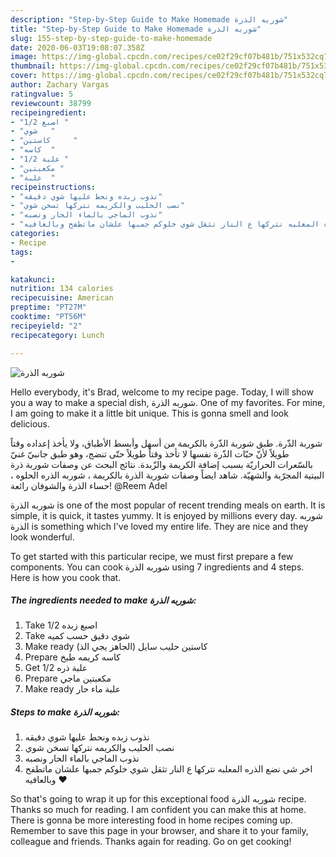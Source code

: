 ```yaml
---
description: "Step-by-Step Guide to Make Homemade شوربه الذرة"
title: "Step-by-Step Guide to Make Homemade شوربه الذرة"
slug: 155-step-by-step-guide-to-make-homemade
date: 2020-06-03T19:08:07.358Z
image: https://img-global.cpcdn.com/recipes/ce02f29cf07b481b/751x532cq70/الصورة-الرئيسية-لوصفةشوربه-الذرة.jpg
thumbnail: https://img-global.cpcdn.com/recipes/ce02f29cf07b481b/751x532cq70/الصورة-الرئيسية-لوصفةشوربه-الذرة.jpg
cover: https://img-global.cpcdn.com/recipes/ce02f29cf07b481b/751x532cq70/الصورة-الرئيسية-لوصفةشوربه-الذرة.jpg
author: Zachary Vargas
ratingvalue: 5
reviewcount: 38799
recipeingredient:
- "1/2 اصبع "
- "شوي   "
- "كاستين     "
- "كاسه  "
- "1/2 علبة "
- "مكعبتين "
- "علبة  "
recipeinstructions:
- "نذوب زبده ونحط عليها شوي دقيقه"
- "نصب الحليب والكريمه نتركها تسخن شوي"
- "نذوب الماجي بالماء الحار ونصبه"
- "اخر شي نضع الذره المعلبه نتركها ع النار تثقل شوي خلوكم جمبها علشان ماتطفح وبالعافيه ❤️"
categories:
- Recipe
tags:
- 

katakunci:  
nutrition: 134 calories
recipecuisine: American
preptime: "PT27M"
cooktime: "PT56M"
recipeyield: "2"
recipecategory: Lunch

---
```



![شوربه الذرة](https://img-global.cpcdn.com/recipes/ce02f29cf07b481b/751x532cq70/الصورة-الرئيسية-لوصفةشوربه-الذرة.jpg)

Hello everybody, it's Brad, welcome to my recipe page. Today, I will show you a way to make a special dish, شوربه الذرة. One of my favorites. For mine, I am going to make it a little bit unique. This is gonna smell and look delicious.

شوربة الذّرة. طبق شوربة الذّرة بالكريمة من أسهل وأبسط الأطباق، ولا يأخذ إعداده وقتاً طويلاً لأنّ حبّات الذّرة نفسها لا تأخذ وقتاً طويلاً حتّى تنضج، وهو طبق جانبيّ غنيّ بالسّعرات الحراريّة بسبب إضافة الكريمة والزّبدة. نتائج البحث عن وصفات شوربة ذرة البيتية المجرّبة والشهيّة. شاهد ايضاً وصفات شوربة الذرة بالكريمة ، شوربه الذره الحلوه ، حساء الذرة والشوفان رائعة! @Reem Adel

شوربه الذرة is one of the most popular of recent trending meals on earth. It is simple, it is quick, it tastes yummy. It is enjoyed by millions every day. شوربه الذرة is something which I've loved my entire life. They are nice and they look wonderful.


To get started with this particular recipe, we must first prepare a few components. You can cook شوربه الذرة using 7 ingredients and 4 steps. Here is how you cook that.

<!--inarticleads1-->

##### The ingredients needed to make شوربه الذرة:

1. Take 1/2 اصبع زبده
1. Take شوي دقيق حسب كميه
1. Make ready كاستين حليب سايل (الجاهز يجي الذ)
1. Prepare كاسه كريمه طبخ
1. Get 1/2 علبة ذره
1. Prepare مكعبتين ماجي
1. Make ready علبة ماء حار




<!--inarticleads2-->

##### Steps to make شوربه الذرة:

1. نذوب زبده ونحط عليها شوي دقيقه
1. نصب الحليب والكريمه نتركها تسخن شوي
1. نذوب الماجي بالماء الحار ونصبه
1. اخر شي نضع الذره المعلبه نتركها ع النار تثقل شوي خلوكم جمبها علشان ماتطفح وبالعافيه ❤️




So that's going to wrap it up for this exceptional food شوربه الذرة recipe. Thanks so much for reading. I am confident you can make this at home. There is gonna be more interesting food in home recipes coming up. Remember to save this page in your browser, and share it to your family, colleague and friends. Thanks again for reading. Go on get cooking!
